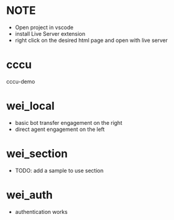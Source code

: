 # NOTE
- Open project in vscode
- install Live Server extension
- right click on the desired html page and open with live server 

# cccu
cccu-demo

# wei_local
- basic bot transfer engagement on the right
- direct agent engagement on the left

# wei_section
- TODO: add a sample to use section

# wei_auth
- authentication works
